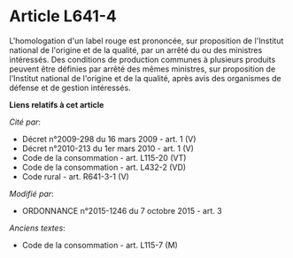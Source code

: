 # Article L641-4

L'homologation d'un label rouge est prononcée, sur proposition de l'Institut national de l'origine et de la qualité, par un
arrêté du ou des ministres intéressés. Des conditions de production communes à plusieurs produits peuvent être définies par
arrêté des mêmes ministres, sur proposition de l'Institut national de l'origine et de la qualité, après avis des organismes
de défense et de gestion intéressés.

**Liens relatifs à cet article**

_Cité par_:

  - Décret n°2009-298 du 16 mars 2009 - art. 1 (V)
  - Décret n°2010-213 du 1er mars 2010 - art. 1 (V)
  - Code de la consommation - art. L115-20 (VT)
  - Code de la consommation - art. L432-2 (VD)
  - Code rural - art. R641-3-1 (V)

_Modifié par_:

  - ORDONNANCE n°2015-1246 du 7 octobre 2015 - art. 3

_Anciens textes_:

  - Code de la consommation - art. L115-7 (M)
